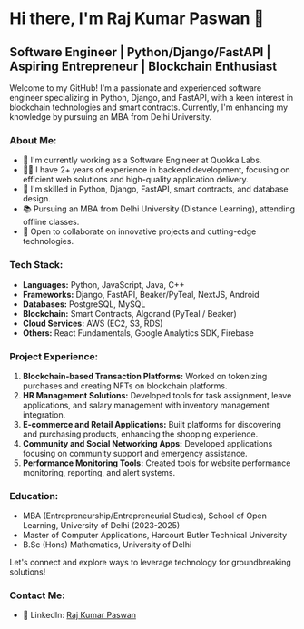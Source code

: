 # Hi there, I'm Raj Kumar Paswan 👋

## Software Engineer | Python/Django/FastAPI | Aspiring Entrepreneur | Blockchain Enthusiast

Welcome to my GitHub! I'm a passionate and experienced software engineer specializing in Python, Django, and FastAPI, with a keen interest in blockchain technologies and smart contracts. Currently, I'm enhancing my knowledge by pursuing an MBA from Delhi University.

### About Me:

- 🌱 I'm currently working as a Software Engineer at Quokka Labs.
- 👨‍💻 I have 2+ years of experience in backend development, focusing on efficient web solutions and high-quality application delivery.
- 🚀 I'm skilled in Python, Django, FastAPI, smart contracts, and database design.
- 📚 Pursuing an MBA from Delhi University (Distance Learning), attending offline classes.
- 🤝 Open to collaborate on innovative projects and cutting-edge technologies.

### Tech Stack:

- **Languages:** Python, JavaScript, Java, C++
- **Frameworks:** Django, FastAPI, Beaker/PyTeal, NextJS, Android
- **Databases:** PostgreSQL, MySQL
- **Blockchain:** Smart Contracts, Algorand (PyTeal / Beaker)
- **Cloud Services:** AWS (EC2, S3, RDS)
- **Others:** React Fundamentals, Google Analytics SDK, Firebase

### Project Experience:

1. **Blockchain-based Transaction Platforms:** Worked on tokenizing purchases and creating NFTs on blockchain platforms.
2. **HR Management Solutions:** Developed tools for task assignment, leave applications, and salary management with inventory management integration.
3. **E-commerce and Retail Applications:** Built platforms for discovering and purchasing products, enhancing the shopping experience.
4. **Community and Social Networking Apps:** Developed applications focusing on community support and emergency assistance.
5. **Performance Monitoring Tools:** Created tools for website performance monitoring, reporting, and alert systems.

### Education:

- MBA (Entrepreneurship/Entrepreneurial Studies), School of Open Learning, University of Delhi (2023-2025)
- Master of Computer Applications, Harcourt Butler Technical University 
- B.Sc (Hons) Mathematics, University of Delhi 

Let's connect and explore ways to leverage technology for groundbreaking solutions!

### Contact Me:

- 🔗 LinkedIn: [Raj Kumar Paswan](https://www.linkedin.com/in/rajkumar3205)
